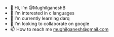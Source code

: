 - 👋 Hi, I’m @MughilganeshB
- 👀 I’m interested in c languages
- 🌱 I’m currently learning darq
- 💞️ I’m looking to collaborate on google
- 📫 How to reach me mughilganesh@gmail.com

<!---
MughilganeshB/MughilganeshB is a ✨ special ✨ repository because its `README.md` (this file) appears on your GitHub profile.
You can click the Preview link to take a look at your changes.
--->
